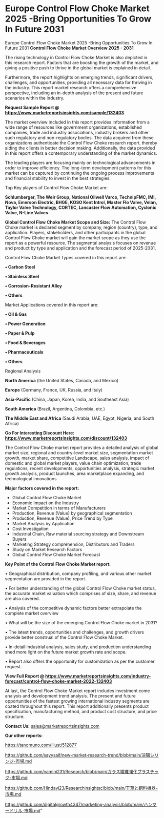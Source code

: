 # Europe Control Flow Choke Market 2025 -Bring Opportunities To Grow In Future 2031
Europe Control Flow Choke Market 2025 -Bring Opportunities To Grow In Future 2031
<Strong> Control Flow Choke Market Overview 2025 - 2031</strong>

The rising technology in Control Flow Choke Market is also depicted in this research report. Factors that are boosting the growth of the market, and giving a positive push to thrive in the global market is explained in detail.

Furthermore, the report highlights on emerging trends, significant drivers, challenges, and opportunities, providing all necessary data for thriving in the industry. This report market research offers a comprehensive perspective, including an in-depth analysis of the present and future scenarios within the industry.

<strong>Request Sample Report @ <a href=https://www.marketreportsinsights.com/sample/132403>https://www.marketreportsinsights.com/sample/132403</a></strong>

The market overview included in this report provides information from a wide range of resources like government organizations, established companies, trade and industry associations, industry brokers and other such regulatory and non-regulatory bodies. The data acquired from these organizations authenticate the Control Flow Choke research report, thereby aiding the clients in better decision making. Additionally, the data provided in this report offers a contemporary understanding of the market dynamics.

The leading players are focusing mainly on technological advancements in order to improve efficiency. The long-term development patterns for this market can be captured by continuing the ongoing process improvements and financial stability to invest in the best strategies.

Top Key players of Control Flow Choke Market are:

<strong>Schlumberger, The Weir Group, National Oilwell Varco, TechnipFMC, IMI, Nova, Emerson Electric, BHGE, KOSO Kent Introl, Master Flo Valve, Velan, Taylor Valve Technology, CORTEC, Lancaster Flow Automation, Cyclonic Valve, N-Line Valves</strong>

<strong><b>Global Control Flow Choke Market Scope and Size:</b></strong>
The Control Flow Choke market is declared segment by company, region (country), type, and application. Players, stakeholders, and other participants in the global Control Flow Choke market will gain the market scope as they use the report as a powerful resource. The segmental analysis focuses on revenue and product by type and application and the forecast period of 2025-2031.

Control Flow Choke Market Types covered in this report are:

<strong>• Carbon Steel

• Stainless Steel

• Corrosion-Resistant Alloy

• Others</strong>

Market Applications covered in this report are:

<strong>• Oil & Gas

• Power Generation

• Paper & Pulp

• Food & Beverages

• Pharmaceuticals

• Others</strong> 

Regional Analysis

<strong>North America</strong> (the United States, Canada, and Mexico)

<strong>Europe</strong> (Germany, France, UK, Russia, and Italy)

<strong>Asia-Pacific</strong> (China, Japan, Korea, India, and Southeast Asia)

<strong>South America</strong> (Brazil, Argentina, Colombia, etc.)

<strong>The Middle East and Africa</strong> (Saudi Arabia, UAE, Egypt, Nigeria, and South Africa)

<strong>Go For Interesting Discount Here: <a href=https://www.marketreportsinsights.com/discount/132403>https://www.marketreportsinsights.com/discount/132403</a></strong>

The Control Flow Choke market report provides a detailed analysis of global market size, regional and country-level market size, segmentation market growth, market share, competitive Landscape, sales analysis, impact of domestic and global market players, value chain optimization, trade regulations, recent developments, opportunities analysis, strategic market growth analysis, product launches, area marketplace expanding, and technological innovations.

<strong><b>Major factors covered in the report:</b></strong>
<ul>
  <li>Global Control Flow Choke Market </li>
  <li>Economic Impact on the Industry</li>
  <li>Market Competition in terms of Manufacturers</li>
  <li>Production, Revenue (Value) by geographical segmentation</li>
  <li>Production, Revenue (Value), Price Trend by Type</li>
  <li>Market Analysis by Application</li>
  <li>Cost Investigation</li>
  <li>Industrial Chain, Raw material sourcing strategy and Downstream Buyers</li>
  <li>Marketing Strategy comprehension, Distributors and Traders</li>
  <li>Study on Market Research Factors</li>
  <li>Global Control Flow Choke Market Forecast</li>
</ul>

<strong><b>Key Point of the Control Flow Choke Market report:</b></strong>

• Geographical distribution, company profiling, and various other market segmentation are provided in the report.

• For better understanding of the global Control Flow Choke market status, the accurate market valuation which comprises of size, share, and revenue are also covered.

• Analysis of the competitive dynamic factors better extrapolate the complete market overview

• What will be the size of the emerging Control Flow Choke market in 2031?

• The latest trends, opportunities and challenges, and growth drivers provide better construal of the Control Flow Choke Market.

• In-detail industrial analysis, sales study, and production understanding shed more light on the future market growth rate and scope.

• Report also offers the opportunity for customization as per the customer request.

<strong><b>View Full Report @ <a href=https://www.marketreportsinsights.com/industry-forecast/control-flow-choke-market-2022-132403>https://www.marketreportsinsights.com/industry-forecast/control-flow-choke-market-2022-132403</a></b></strong>


At last, the Control Flow Choke Market report includes investment come analysis and development trend analysis. The present and future opportunities of the fastest growing international industry segments are coated throughout this report. This report additionally presents product specification, manufacturing method, and product cost structure, and price structure.

<strong>Contact Us:</strong>
sales@marketreportsinsights.com

<strong>Our other reports:</strong>

<a href=https://tanomuno.com/illust/512877>https://tanomuno.com/illust/512877</a>

<a href=https://github.com/sayysaif/new-market-research-trend/blob/main/浣腸シリンジ-市場.md>https://github.com/sayysaif/new-market-research-trend/blob/main/浣腸シリンジ-市場.md</a>

<a href=https://github.com/yamini231/Research/blob/main/ガラス繊維強化プラスチック-市場.md>https://github.com/yamini231/Research/blob/main/ガラス繊維強化プラスチック-市場.md</a>

<a href=https://github.com/Hindavi23/Researchinsightsc/blob/main/干草と飼料機器-市場.md>https://github.com/Hindavi23/Researchinsightsc/blob/main/干草と飼料機器-市場.md</a>

<a href=https://github.com/digitalgrowth4347/marketing-analysis/blob/main/ハンマードリル-市場.md>https://github.com/digitalgrowth4347/marketing-analysis/blob/main/ハンマードリル-市場.md</a>"
